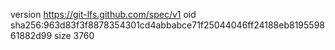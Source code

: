 version https://git-lfs.github.com/spec/v1
oid sha256:963d83f3f8878354301cd4abbabce71f25044046ff24188eb819559861882d99
size 3760
